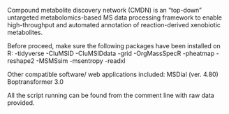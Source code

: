 Compound metabolite discovery network (CMDN) is an “top-down” untargeted metabolomics-based MS data processing framework to enable high-throughput and automated annotation of reaction-derived xenobiotic metabolites.

Before proceed, make sure the following packages have been installed on R:
-tidyverse
-CluMSID
-CluMSIDdata
-grid
-OrgMassSpecR
-pheatmap
-reshape2
-MSMSsim
-msentropy
-readxl

Other compatible software/ web applications included:
MSDial (ver. 4.80)
Boptransformer 3.0

All the script running can be found from the comment line with raw data provided.
